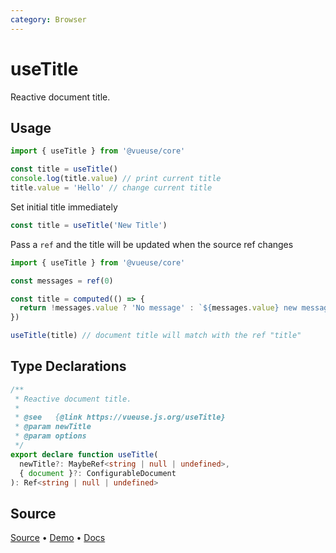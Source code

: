 ```yaml
---
category: Browser
---
```


# useTitle

Reactive document title.

## Usage

```js
import { useTitle } from '@vueuse/core'

const title = useTitle()
console.log(title.value) // print current title
title.value = 'Hello' // change current title
```

Set initial title immediately

```js
const title = useTitle('New Title')
```

Pass a `ref` and the title will be updated when the source ref changes

```js
import { useTitle } from '@vueuse/core'

const messages = ref(0)

const title = computed(() => {
  return !messages.value ? 'No message' : `${messages.value} new messages`
})

useTitle(title) // document title will match with the ref "title"
```


<!--FOOTER_STARTS-->
## Type Declarations

```typescript
/**
 * Reactive document title.
 *
 * @see   {@link https://vueuse.js.org/useTitle}
 * @param newTitle
 * @param options
 */
export declare function useTitle(
  newTitle?: MaybeRef<string | null | undefined>,
  { document }?: ConfigurableDocument
): Ref<string | null | undefined>
```

## Source

[Source](https://github.com/vueuse/vueuse/blob/master/packages/core/useTitle/index.ts) • [Demo](https://github.com/vueuse/vueuse/blob/master/packages/core/useTitle/demo.vue) • [Docs](https://github.com/vueuse/vueuse/blob/master/packages/core/useTitle/index.md)


<!--FOOTER_ENDS-->
